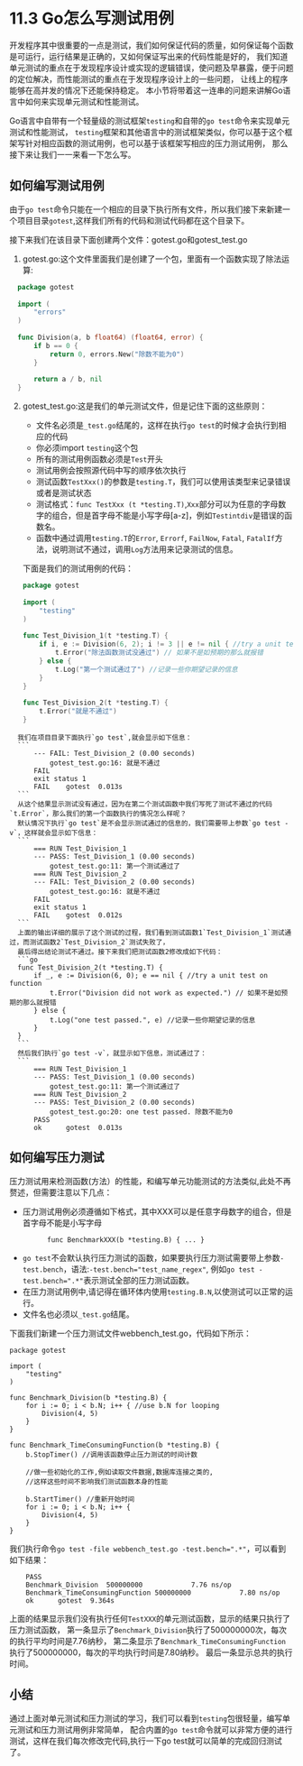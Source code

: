 # 11.3 Go怎么写测试用例
开发程序其中很重要的一点是测试，我们如何保证代码的质量，如何保证每个函数是可运行，运行结果是正确的，又如何保证写出来的代码性能是好的，
我们知道单元测试的重点在于发现程序设计或实现的逻辑错误，使问题及早暴露，便于问题的定位解决，而性能测试的重点在于发现程序设计上的一些问题，
让线上的程序能够在高并发的情况下还能保持稳定。
本小节将带着这一连串的问题来讲解Go语言中如何来实现单元测试和性能测试。

Go语言中自带有一个轻量级的测试框架`testing`和自带的`go test`命令来实现单元测试和性能测试，
`testing`框架和其他语言中的测试框架类似，你可以基于这个框架写针对相应函数的测试用例，也可以基于该框架写相应的压力测试用例，
那么接下来让我们一一来看一下怎么写。

## 如何编写测试用例
由于`go test`命令只能在一个相应的目录下执行所有文件，所以我们接下来新建一个项目目录`gotest`,这样我们所有的代码和测试代码都在这个目录下。

接下来我们在该目录下面创建两个文件：gotest.go和gotest_test.go   
1. gotest.go:这个文件里面我们是创建了一个包，里面有一个函数实现了除法运算:
  ```go
	package gotest
		
	import (
		"errors"
	)
		
	func Division(a, b float64) (float64, error) {
		if b == 0 {
			return 0, errors.New("除数不能为0")
		}
		
		return a / b, nil
	}
  ```
2. gotest_test.go:这是我们的单元测试文件，但是记住下面的这些原则：   
	- 文件名必须是`_test.go`结尾的，这样在执行`go test`的时候才会执行到相应的代码
	- 你必须import `testing`这个包
	- 所有的测试用例函数必须是`Test`开头
	- 测试用例会按照源代码中写的顺序依次执行
	- 测试函数`TestXxx()`的参数是`testing.T`，我们可以使用该类型来记录错误或者是测试状态
	- 测试格式：`func TestXxx (t *testing.T)`,`Xxx`部分可以为任意的字母数字的组合，但是首字母不能是小写字母[a-z]，例如`Testintdiv`是错误的函数名。
	- 函数中通过调用`testing.T`的`Error`, `Errorf`, `FailNow`, `Fatal`, `FatalIf`方法，说明测试不通过，调用`Log`方法用来记录测试的信息。
	
	下面是我们的测试用例的代码：
	```go
	package gotest
		
	import (
		"testing"
	)
		
	func Test_Division_1(t *testing.T) {
		if i, e := Division(6, 2); i != 3 || e != nil { //try a unit test on function
			t.Error("除法函数测试没通过") // 如果不是如预期的那么就报错
		} else {
			t.Log("第一个测试通过了") //记录一些你期望记录的信息
		}
	}
		
	func Test_Division_2(t *testing.T) {
		t.Error("就是不通过")
	}
  ```
	我们在项目目录下面执行`go test`,就会显示如下信息：
	```
		--- FAIL: Test_Division_2 (0.00 seconds)
			gotest_test.go:16: 就是不通过
		FAIL
		exit status 1
		FAIL	gotest	0.013s
	```
	从这个结果显示测试没有通过，因为在第二个测试函数中我们写死了测试不通过的代码`t.Error`，那么我们的第一个函数执行的情况怎么样呢？
	默认情况下执行`go test`是不会显示测试通过的信息的，我们需要带上参数`go test -v`，这样就会显示如下信息：
	```
		=== RUN Test_Division_1
		--- PASS: Test_Division_1 (0.00 seconds)
			gotest_test.go:11: 第一个测试通过了
		=== RUN Test_Division_2
		--- FAIL: Test_Division_2 (0.00 seconds)
			gotest_test.go:16: 就是不通过
		FAIL
		exit status 1
		FAIL	gotest	0.012s
	```
	上面的输出详细的展示了这个测试的过程，我们看到测试函数1`Test_Division_1`测试通过，而测试函数2`Test_Division_2`测试失败了，
	最后得出结论测试不通过。接下来我们把测试函数2修改成如下代码：
	```go
	func Test_Division_2(t *testing.T) {
		if _, e := Division(6, 0); e == nil { //try a unit test on function
			t.Error("Division did not work as expected.") // 如果不是如预期的那么就报错
		} else {
			t.Log("one test passed.", e) //记录一些你期望记录的信息
		}
	}
	```
	然后我们执行`go test -v`，就显示如下信息，测试通过了：
	```
		=== RUN Test_Division_1
		--- PASS: Test_Division_1 (0.00 seconds)
			gotest_test.go:11: 第一个测试通过了
		=== RUN Test_Division_2
		--- PASS: Test_Division_2 (0.00 seconds)
			gotest_test.go:20: one test passed. 除数不能为0
		PASS
		ok  	gotest	0.013s
  ```
## 如何编写压力测试
压力测试用来检测函数(方法）的性能，和编写单元功能测试的方法类似,此处不再赘述，但需要注意以下几点：   
- 压力测试用例必须遵循如下格式，其中XXX可以是任意字母数字的组合，但是首字母不能是小写字母
  ```
		func BenchmarkXXX(b *testing.B) { ... }
	```
- `go test`不会默认执行压力测试的函数，如果要执行压力测试需要带上参数`-test.bench`，语法:`-test.bench="test_name_regex"`,
  例如`go test -test.bench=".*"`表示测试全部的压力测试函数。
- 在压力测试用例中,请记得在循环体内使用`testing.B.N`,以使测试可以正常的运行。
- 文件名也必须以`_test.go`结尾。

下面我们新建一个压力测试文件webbench_test.go，代码如下所示：
```
package gotest
	
import (
	"testing"
)
	
func Benchmark_Division(b *testing.B) {
	for i := 0; i < b.N; i++ { //use b.N for looping 
		Division(4, 5)
	}
}
	
func Benchmark_TimeConsumingFunction(b *testing.B) {
	b.StopTimer() //调用该函数停止压力测试的时间计数

	//做一些初始化的工作,例如读取文件数据,数据库连接之类的,
	//这样这些时间不影响我们测试函数本身的性能
	
	b.StartTimer() //重新开始时间
	for i := 0; i < b.N; i++ {
		Division(4, 5)
	}
}
```

我们执行命令`go test -file webbench_test.go -test.bench=".*"`，可以看到如下结果：
```
	PASS
	Benchmark_Division	500000000	         7.76 ns/op
	Benchmark_TimeConsumingFunction	500000000	         7.80 ns/op
	ok  	gotest	9.364s	
```
上面的结果显示我们没有执行任何`TestXXX`的单元测试函数，显示的结果只执行了压力测试函数，
第一条显示了`Benchmark_Division`执行了500000000次，每次的执行平均时间是7.76纳秒，
第二条显示了`Benchmark_TimeConsumingFunction`执行了500000000，每次的平均执行时间是7.80纳秒。
最后一条显示总共的执行时间。

## 小结
通过上面对单元测试和压力测试的学习，我们可以看到`testing`包很轻量，编写单元测试和压力测试用例非常简单，
配合内置的`go test`命令就可以非常方便的进行测试，这样在我们每次修改完代码,执行一下go test就可以简单的完成回归测试了。

